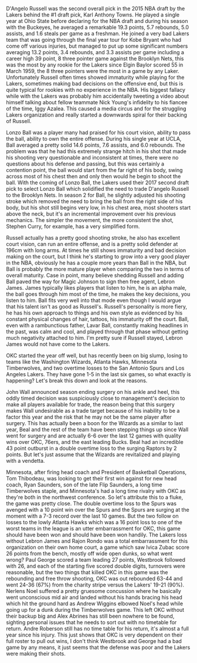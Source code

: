 D'Angelo Russell was the second overall pick in the 2015 NBA draft by the Lakers behind the #1 draft pick, Karl Anthony Towns.  He played a single year at Ohio State before declaring for the NBA draft and during his season with the Buckeyes, he averaged a remarkable 19.3 points, 5.7 rebounds, 5.0 assists, and 1.6 steals per game as a freshman.  He joined a very bad Lakers team that was going through the final year tour for Kobe Bryant who had come off various injuries, but managed to put up some significant numbers averaging 13.2 points, 3.4 rebounds, and 3.3 assists per game including a career high 39 point, 8 three pointer game against the Brooklyn Nets, this was the most by any rookie for the Lakers since Elgin Baylor scored 55 in March 1959, the 8 three pointers were the most in a game by any Laker.  Unfortunately Russell often times showed immaturity while playing for the Lakers, sometimes making bad decisions on the offensive end, but this is quite typical for rookies with no experience in the NBA.  His biggest fallacy while with the Lakers was probably him accidentally tweeting a video about himself talking about fellow teammate Nick Young's infidelity to his fiancee of the time, Iggy Azalea.  This caused a media circus and for the struggling Lakers organization and really started a downwards spiral for their backing of Russell.


Lonzo Ball was a player many had praised for his court vision, ability to pass the ball, ability to own the entire offense.  During his single year at UCLA, Ball averaged a pretty solid 14.6 points, 7.6 assists, and 6.0 rebounds.  The problem was that he had this extremely strange hitch in his shot that made his shooting very questionable and inconsistent at times, there were no questions about his defense and passing, but this was certainly a contention point, the ball would start from the far right of his body, swing across most of his chest then and only then would he begin to shoot the ball.  With the coming of Lonzo Ball, the Lakers used their 2017 second draft pick to select Lonzo Ball which solidified the need to trade D'angelo Russell to the Brooklyn Nets.  In season 2 for Ball, he slightly adjusted his shooting stroke which removed the need to bring the ball from the right side of his body, but his shot still begins very low, in his chest area, most shooters start above the neck, but it's an incremental improvement over his previous mechanics.  The simpler the movement, the more consistent the shot, Stephen Curry, for example, has a very simplified form.


Russell actually has a pretty good shooting stroke, he also has excellent court vision, can run an entire offense, and is a pretty solid defender at 196cm with long arms.  At times he still shows immaturity and bad decision making on the court, but I think he's starting to grow into a very good player in the NBA, obviously he has a couple more years than Ball in the NBA, but Ball is probably the more mature player when comparing the two in terms of overall maturity.  Case in point, many believe shedding Russell and adding Ball paved the way for Magic Johnson to sign then free agent, Lebron James.  James typically likes players that listen to him, he is an alpha male, the ball goes through him most of the time, he makes the key decisions, you listen to him.  Ball fits very well into that mode even though I would argue that his talent isn't as good as Russell's.  Russell's personality is more fiery, he has his own approach to things and his own style as evidenced by his constant physical changes of hair, tattoos, his immaturity off the court.  Ball, even with a rambunctious father, Lavar Ball, constantly making headlines in the past, was calm and cool, and played through that phase without getting much negativity attached to him.  I'm pretty sure if Russell stayed, Lebron James would not have come to the Lakers.


OKC started the year off well, but has recently been on big slump, losing to teams like the Washington Wizards, Atlanta Hawks, Minnesota Timberwolves, and two overtime losses to the San Antonio Spurs and Los Angeles Lakers.  They have gone 1-5 in the last six games, so what exactly is happening?  Let's break this down and look at the reasons.

John Wall announced season ending surgery on his ankle and heel, this oddly timed decision was suspiciously close to management's decision to make all players available for trade, the reason being that this surgery makes Wall undesirable as a trade target because of his inability to be a factor this year and the risk that he may not be the same player after surgery.  This has actually been a boon for the Wizards as a similar to last year, Beal and the rest of the team have been stepping things up since Wall went for surgery and are actually 6-6 over the last 12 games with quality wins over OKC, 76ers, and the east leading Bucks.  Beal had an incredible 43 point outburst in a double overtime loss to the surging Raptors by 2 points.  But let's just assume that the Wizards are revitalized and playing with a vendetta.

Minnesota, after firing head coach and President of Basketball Operations, Tom Thibodeau, was looking to get their first win against for new head coach, Ryan Saunders, son of the late Flip Saunders, a long time Timberwolves staple, and Minnesota's had a long time rivalry with OKC as they're both in the northwest conference.  So let's attribute this to a fluke, the game was pretty close.  The double overtime loss to the Spurs was avenged with a 10 point win over the Spurs and the Spurs are surging at the moment with a 7-3 record over the last 10 games.  But the two follow on losses to the lowly Atlanta Hawks which was a 16 point loss to one of the worst teams in the league is an utter embarrassment for OKC, this game should have been won and should have been won handily.  The Lakers loss without Lebron James and Rajon Rondo was a total embarrassment for this organization on their own home court, a game which saw Ivica Zubac score 26 points from the bench, mostly off wide open dunks, so what went wrong?  Paul George scored a team leading 27 points, Westbrook followed with 26, and each of the starting five scored double digits, turnovers were reasonable, but the two things that killed OKC in this game was the rebounding and free throw shooting, OKC was out rebounded 63-44 and went 24-36 (67%) from the charity stripe versus the Lakers' 19-21 (90%).  Nerlens Noel suffered a pretty gruesome concussion where he basically went unconscious mid air and landed without his hands bracing his head which hit the ground hard as Andrew Wiggins elbowed Noel's head while going up for a dunk during the Timberwolves game.  This left OKC without their backup big and Alex Abrines has still been nowhere to be found, sighting personal issues that he needs to sort out with no timetable for return.  Andre Roberson still has no time table for his return, it's almost a full year since his injury.  This just shows that OKC is very dependent on their full roster to pull out wins, I don't think Westbrook and George had a bad game by any means, it just seems that the defense was poor and the Lakers were making their shots.